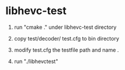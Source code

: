 # libhevc-test

1. run "cmake ." under libhevc-test directory

2. copy test/decoder/ test.cfg  to  bin directory

3. modify test.cfg the testfile path and name .

4. run "./libhevctest"